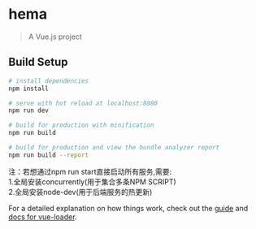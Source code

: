 # hema

> A Vue.js project


## Build Setup

``` bash
# install dependencies
npm install

# serve with hot reload at localhost:8080
npm run dev

# build for production with minification
npm run build

# build for production and view the bundle analyzer report
npm run build --report
```
注：若想通过npm run start直接启动所有服务,需要:
    </br>
    1.全局安装concurrently(用于集合多条NPM SCRIPT)
    </br>
    2.全局安装node-dev(用于后端服务的热更新)

For a detailed explanation on how things work, check out the [guide](http://vuejs-templates.github.io/webpack/) and [docs for vue-loader](http://vuejs.github.io/vue-loader).
